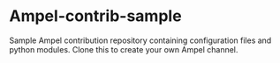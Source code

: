 # Ampel-contrib-sample
Sample Ampel contribution repository containing configuration files and python modules. Clone this to create your own Ampel channel.
